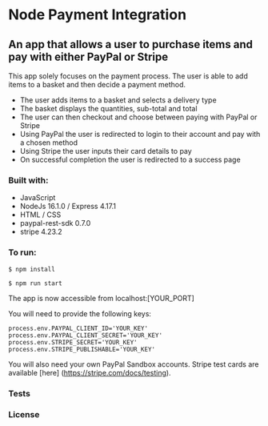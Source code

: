 # Node Payment Integration

## An app that allows a user to purchase items and pay with either PayPal or Stripe

This app solely focuses on the payment process. The user is able to add items to a basket and then decide a payment method. 
- The user adds items to a basket and selects a delivery type
- The basket displays the quantities, sub-total and total
- The user can then checkout and choose between paying with PayPal or Stripe
- Using PayPal the user is redirected to login to their account and pay with a chosen method
- Using Stripe the user inputs their card details to pay
- On successful completion the user is redirected to a success page

### Built with:
- JavaScript
- NodeJs 16.1.0 / Express 4.17.1
- HTML / CSS
- paypal-rest-sdk 0.7.0
- stripe 4.23.2

### To run:

```
$ npm install
```

```
$ npm run start
```

The app is now accessible from localhost:[YOUR_PORT]

You will need to provide the following keys:

```
process.env.PAYPAL_CLIENT_ID='YOUR_KEY'
process.env.PAYPAL_CLIENT_SECRET='YOUR_KEY'
process.env.STRIPE_SECRET='YOUR_KEY'
process.env.STRIPE_PUBLISHABLE='YOUR_KEY'
```

You will also need your own PayPal Sandbox accounts. 
Stripe test cards are available [here] (https://stripe.com/docs/testing).

### Tests


### License 
